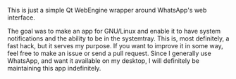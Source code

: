 This is just a simple Qt WebEngine wrapper around WhatsApp's web interface.

The goal was to make an app for GNU/Linux and enable it to have system notifications and the ability to be in the systemtray. This is, most definitely, a fast hack, but it serves my purpose. If you want to improve it in some way, feel free to make an issue or send a pull request. Since I generally use WhatsApp, and want it available on my desktop, I will definitely be maintaining this app indefinitely.
